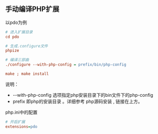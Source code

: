 ## 手动编译PHP扩展

以pdo为例
```ini
# 进入扩展目录 
cd pdo

# 生成.configure文件
phpize

# 编译三部曲
./configure --with-php-config = prefix/bin/php-config

make ; make install
```

说明：
* --with-php-config 选项指定php安装目录下的bin文件下的php-config
* prefix 即php的安装目录 。详细参考 php源码安装 , 链接在上方。

php.ini中的配置
```ini
# 开启扩展
extensions=pdo
```